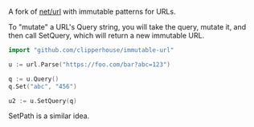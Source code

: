 A fork of [net/url](https://golang.org/pkg/net/url/) with immutable patterns for URLs.

To "mutate" a URL's Query string, you will take the query, mutate it, and then
call SetQuery, which will return a new immutable URL.

```go
import "github.com/clipperhouse/immutable-url"

u := url.Parse("https://foo.com/bar?abc=123")

q := u.Query()
q.Set("abc", "456")

u2 := u.SetQuery(q)
```

SetPath is a similar idea.
